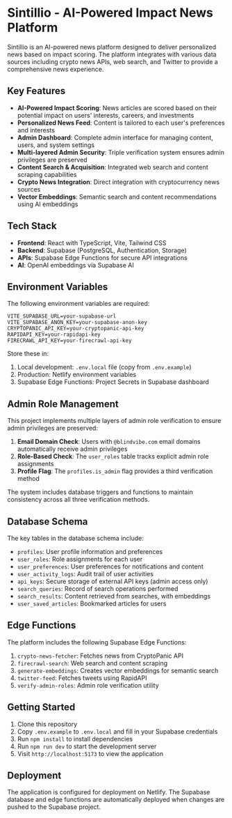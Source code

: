 # Sintillio - AI-Powered Impact News Platform

Sintillio is an AI-powered news platform designed to deliver personalized news based on impact scoring. The platform integrates with various data sources including crypto news APIs, web search, and Twitter to provide a comprehensive news experience.

## Key Features

- **AI-Powered Impact Scoring**: News articles are scored based on their potential impact on users' interests, careers, and investments
- **Personalized News Feed**: Content is tailored to each user's preferences and interests
- **Admin Dashboard**: Complete admin interface for managing content, users, and system settings
- **Multi-layered Admin Security**: Triple verification system ensures admin privileges are preserved
- **Content Search & Acquisition**: Integrated web search and content scraping capabilities
- **Crypto News Integration**: Direct integration with cryptocurrency news sources
- **Vector Embeddings**: Semantic search and content recommendations using AI embeddings

## Tech Stack

- **Frontend**: React with TypeScript, Vite, Tailwind CSS
- **Backend**: Supabase (PostgreSQL, Authentication, Storage)
- **APIs**: Supabase Edge Functions for secure API integrations
- **AI**: OpenAI embeddings via Supabase AI

## Environment Variables

The following environment variables are required:

```
VITE_SUPABASE_URL=your-supabase-url
VITE_SUPABASE_ANON_KEY=your-supabase-anon-key
CRYPTOPANIC_API_KEY=your-cryptopanic-api-key
RAPIDAPI_KEY=your-rapidapi-key
FIRECRAWL_API_KEY=your-firecrawl-api-key
```

Store these in:
1. Local development: `.env.local` file (copy from `.env.example`)
2. Production: Netlify environment variables 
3. Supabase Edge Functions: Project Secrets in Supabase dashboard

## Admin Role Management

This project implements multiple layers of admin role verification to ensure admin privileges are preserved:

1. **Email Domain Check**: Users with `@blindvibe.com` email domains automatically receive admin privileges
2. **Role-Based Check**: The `user_roles` table tracks explicit admin role assignments
3. **Profile Flag**: The `profiles.is_admin` flag provides a third verification method

The system includes database triggers and functions to maintain consistency across all three verification methods.

## Database Schema

The key tables in the database schema include:

- `profiles`: User profile information and preferences
- `user_roles`: Role assignments for each user
- `user_preferences`: User preferences for notifications and content
- `user_activity_logs`: Audit trail of user activities
- `api_keys`: Secure storage of external API keys (admin access only)
- `search_queries`: Record of search operations performed
- `search_results`: Content retrieved from searches, with embeddings
- `user_saved_articles`: Bookmarked articles for users

## Edge Functions

The platform includes the following Supabase Edge Functions:

1. `crypto-news-fetcher`: Fetches news from CryptoPanic API
2. `firecrawl-search`: Web search and content scraping
3. `generate-embeddings`: Creates vector embeddings for semantic search
4. `twitter-feed`: Fetches tweets using RapidAPI
5. `verify-admin-roles`: Admin role verification utility

## Getting Started

1. Clone this repository
2. Copy `.env.example` to `.env.local` and fill in your Supabase credentials
3. Run `npm install` to install dependencies
4. Run `npm run dev` to start the development server
5. Visit `http://localhost:5173` to view the application

## Deployment

The application is configured for deployment on Netlify. The Supabase database and edge functions are automatically deployed when changes are pushed to the Supabase project.